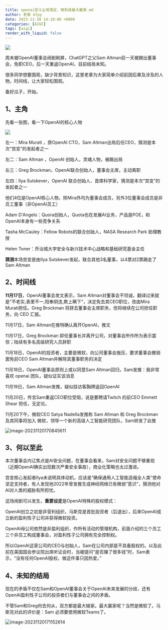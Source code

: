 ```yaml
---
title: openai宫斗尘埃落定，微软成最大赢家.md
author: 老章 mlpy
date: 2023-11-20 14:10:00 +0800
categories: [AIGC]
tags: [aigc]
render_with_liquid: false
---
```


![](https://my-wechat.oss-cn-beijing.aliyuncs.com/WechatIMG223.jpg)

周末被OpenAI董事会闹剧刷屏，ChatGPT之父Sam Altman前一天被踢出董事会，免职CEO，后一天重返OpenAI，目前结局未知。

很多同学想要围观，缺少背景知识，这里老章为大家简单介绍前因后果及涉及的人物，时间线，让大家轻松围观。

备好瓜子，开始。

## 1、主角

先看一张图，看一下OpenAI的核心人物

![](https://my-wechat.oss-cn-beijing.aliyuncs.com/image-20231120154217502.png)

左一：Mira Murati ，原OpenAI CTO，Sam Altman出局后任CEO，猜测是本次“宫变”的发起者之一

左二：Sam Altman ，OpenAI 创始人，灵魂人物，被踢出局

左三：Greg Brockman，OpenAI联合创始人，董事会主席，主动离职

左四：Ilya Sutskever，OpenAI 联合创始人、首席科学家，猜测是本次“宫变”的发起者之一



他们4位是OpenAI核心人物，除Mira外均为董事会成员，另外3位董事会成员是非员工董事（非OpenAI员工）

Adam D'Angelo：Quora创始人，Quota也在发展AI业务，产品是POE，和OpenAI本身有一些竞争关系

Tasha McCauley：Fellow Robots的联合创始人，NASA Research Park 助理教授

Helen Toner：乔治城大学安全与新兴技术中心战略和基础研究基金主任



**猜测**本场宫变是由Ilya Sutskever发起，联合其他3名董事，以4票对2票踢走了Sam Altman



## 2、时间线

**11月17日**，OpenAI董事会发文表示，Sam Altman对董事会不坦诚，翻译过来就是“不老实,表里不一,阳奉阴违,欺上瞒下”，决定免去其CEO职位，改由Mira Murati担任。Greg Brockman 将辞去董事会主席职务，但将继续在公司担任职务，向 CEO 汇报。

11月17日，Sam Altman在推特确认离开OpenAI，推文

11月17日，Greg Brockman 卸任董事长并离开公司，对董事会所作所为表示震惊；陆续有多名高级研究人员辞职

11月18日，OpenAI的投资者，主要是微软，向公司董事会施压，要求董事会撤销罢免前CEO Sam Altman并解除其董事职务的决定

11月18日，OpenAI董事会原则上或以同意Sam Altman回归，Sam发推：我非常喜欢 openai 团队，疑似证实该消息

11月19日，Sam Altman发推，疑似挂访客胸牌返回OpenAI

11月20日，传言Sam重返CEO职位受阻，说是要聘请Twitch 的前CEO Emmett Shear 担任，无定论。

11月20下午，微软CEO Satya Nadella发推称 Sam Altman 和 Greg Brockman 及其同事将加入 微软，领导一个新的高级人工智能研究团队，Sam转发了此推

![image-20231120170845611](https://my-wechat.oss-cn-beijing.aliyuncs.com/image-20231120170845611.png)

## 3、何以至此

本次董事会内讧焦点是AI安全问题，在董事会看来，Sam对安全问题不够重视（近期OpenAI确实出现数次严重安全事故），商业化策略也太过激进。

宫变核心发起者Ilya未说明具体动机，应该是“确保通用人工智能造福全人类”使命坚定支持者，有人发现他2022年曾发推生成神经网络已有微弱“意识”，猜测他对AI对人类的威胁有所担忧。

这场闹剧可以发生，**重要设定**是OpenAI特殊的股权模式：

OpenAI创立之初是非营利组织，马斯克是首批投资者（后退出），后来OpenAI成立新的盈利性子公司并获得微软投资。

OpenAI母公司依然是非盈利组织，作所有活动的管理机构，前面介绍的三个员工三个非员工构成董事会，对盈利性子公司拥有完全控制权。

所以OpenAI这家公司的CEO与创始人，Sam在公司内部是不具备股权的。以及此前在美国国会参议院出席听证会时，当被提问“是否赚了很多钱”时，Sam表示，“没有任何OpenAI股权，做这件事只因热爱。”

## 4、未知的结局

现在的矛盾不仅在Sam和OpenAI董事会关于OpenAI未来发展的分歧，还有OpenAI盈利性子公司的投资者们与董事会之间的矛盾。

不管Sam和Greg何去何从，双方都是最大输家。最大赢家呢？当然是微软了。马斯克对此的评价是：Sam 必须要使用微软Teams了。

![image-20231120171152614](https://my-wechat.oss-cn-beijing.aliyuncs.com/image-20231120171152614.png)